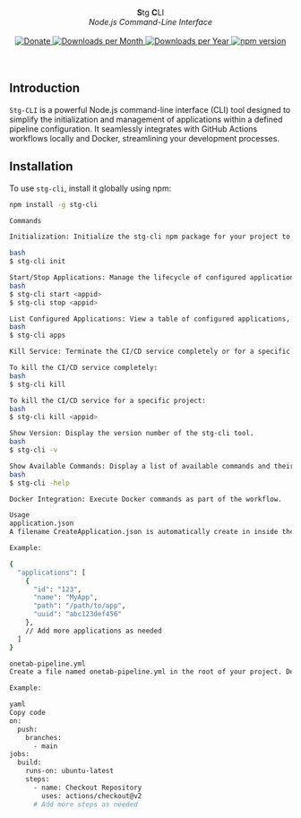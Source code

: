 <div align="center">
  <br/>
  <br/>
   <b>S</b>tg <b>C</b>LI<br/>
  <i>Node.js Command-Line Interface</i>
  <br/><br/>
  <a title="Donate" href="https://explorer.kaspa.org/addresses/kaspa:qr2gxmun87mc8wt8adegy6fulvpfdjgsa8zcdxyulvzzr2utra3jv4s8txkq9">
    <img src="https://img.shields.io/badge/donation-kaspa-green" alt="Donate"/>
  </a>
  <a title="stg-cli Downloads" href="https://npm-stat.com/charts.html?package=stg-cli&from=2022-01-01&to=2024-01-01">
    <img src="https://img.shields.io/npm/dm/stg-cli" alt="Downloads per Month"/>
  </a>
  <a title="stg-cli Downloads" href="https://npm-stat.com/charts.html?package=stg-cli&from=2022-01-01&to=2024-01-01">
    <img src="https://img.shields.io/npm/dy/stg-cli" alt="Downloads per Year"/>
  </a>
  <a href="https://badge.fury.io/js/stg-cli" title="NPM Version Badge">
    <img src="https://badge.fury.io/js/stg-cli.svg" alt="npm version">
  </a>
  <br/>
  <br/>
  <br/>
</div>

## Introduction

`Stg-CLI` is a powerful Node.js command-line interface (CLI) tool designed to simplify the initialization and management of applications within a defined pipeline configuration. It seamlessly integrates with GitHub Actions workflows  locally and Docker, streamlining your development processes.

## Installation

To use `stg-cli`, install it globally using npm:

```bash
npm install -g stg-cli

Commands

Initialization: Initialize the stg-cli npm package for your project to set up the required configuration files.

bash
$ stg-cli init

Start/Stop Applications: Manage the lifecycle of configured applications by starting or stopping them.
bash
$ stg-cli start <appid>
$ stg-cli stop <appid>

List Configured Applications: View a table of configured applications, displaying their IDs, names, statuses, paths, and UUIDs.
bash
$ stg-cli apps

Kill Service: Terminate the CI/CD service completely or for a specific project.

To kill the CI/CD service completely:
bash
$ stg-cli kill

To kill the CI/CD service for a specific project:
bash
$ stg-cli kill <appid>

Show Version: Display the version number of the stg-cli tool.
bash
$ stg-cli -v

Show Available Commands: Display a list of available commands and their usage.
bash
$ stg-cli -help

Docker Integration: Execute Docker commands as part of the workflow.

Usage
application.json
A filename CreateApplication.json is automatically create in inside the package in which we Define the properties of our applications.

Example:

{
  "applications": [
    {
      "id": "123",
      "name": "MyApp",
      "path": "/path/to/app",
      "uuid": "abc123def456"
    },
    // Add more applications as needed
  ]
}

onetab-pipeline.yml
Create a file named onetab-pipeline.yml in the root of your project. Define the GitHub Actions workflow for stg-cli.

Example:

yaml
Copy code
on:
  push:
    branches:
      - main
jobs:
  build:
    runs-on: ubuntu-latest
    steps:
      - name: Checkout Repository
        uses: actions/checkout@v2
      # Add more steps as needed
